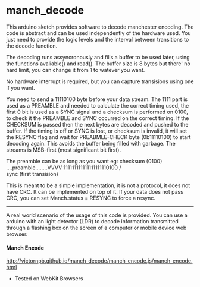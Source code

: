 # manch_decode

 This arduino sketch provides software to decode manchester encoding.
 The code is abstract and can be used independently of the hardware used.
 You just need to provide the logic levels and the interval between transitions to the decode function.
 
 The decoding runs assyncronously and fills a buffer to be used later, using the functions avaliable() and read().
 The buffer size is 8 bytes but there' no hard limit, you can change it from 1 to watever you want.
 
 No hardware interrupt is required, but you can capture transisions using one if you want.
 
 You need to send a 11110100 byte before your data stream.
 The 1111 part is used as a PREAMBLE and needed to calculate the correct timing used,
 the first 0 bit is used as a SYNC signal and a checksum is performed on 0100,
 to check it the PREAMBLE and SYNC occurred on the correct timing. If the CHECKSUM is passed then the next bytes are decoded and pushed to the buffer.
 If the timing is off or SYNC is lost, or checksum is invalid, it will set the RESYNC flag and wait for PREABMLE-CHECK byte (0b11110100) to start decoding again.
 This avoids the buffer being filled with garbage.
 The streams is MSB-first (most significant bit first).
                                           
 The preamble can be as long as you want eg:
                   checksum (0100)
 ....preamble........VVVV
 111111111111111111110100
                    /\
                   sync (first transision)
                     
This is meant to be a simple implementation, it is not a protocol, it does not have CRC. It can be implemented on top of it.
If your data does not pass CRC, you can set Manch.status = RESYNC to force a resync. 

----

A real world scenario of the usage of this code is provided. You can use a arduino with an light detector (LDR) to decode information transmitted through a flashing box on the screen of a computer or mobile device web browser.


#### Manch Encode
http://victornpb.github.io/manch_decode/manch_encode.js/manch_encode.html

* Tested on WebKit Browsers
